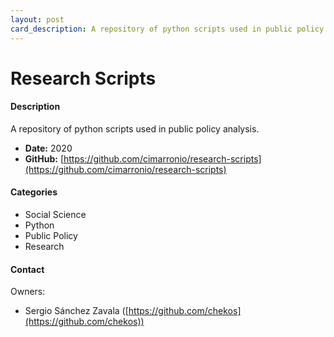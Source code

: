 ```yaml
---
layout: post
card_description: A repository of python scripts used in public policy analysis.
---
```


# Research Scripts

#### Description

A repository of python scripts used in public policy analysis.

- **Date:** 2020
- **GitHub:** [https://github.com/cimarronio/research-scripts](https://github.com/cimarronio/research-scripts)

#### Categories

* Social Science
* Python
* Public Policy
* Research

#### Contact

Owners:

- Sergio Sánchez Zavala ([https://github.com/chekos](https://github.com/chekos))
